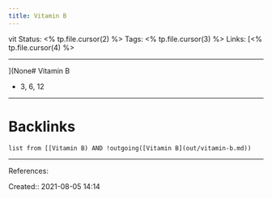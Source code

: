 ```yaml
---
title: Vitamin B
---
```

vit
Status: <% tp.file.cursor(2) %>
Tags: <% tp.file.cursor(3) %>
Links: [<% tp.file.cursor(4) %>
___
](None# Vitamin B
- 3, 6, 12
___
# Backlinks
```dataview
list from [[Vitamin B) AND !outgoing([Vitamin B](out/vitamin-b.md))
```
___
References:

Created:: 2021-08-05 14:14
